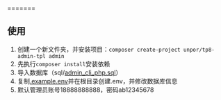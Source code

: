 =======
## 使用
1. 创建一个新文件夹，并安装项目：`composer create-project unpor/tp8-admin-tpl admin`
1. 先执行`composer install`安装依赖
2. 导入数据库（sql/[admin_cli_php.sql](sql%2Fadmin_cli_php.sql)）
3. 复制[.example.env](.example.env)并在根目录创建.env，并修改数据库信息
4. 默认管理员账号18888888888，密码ab12345678
